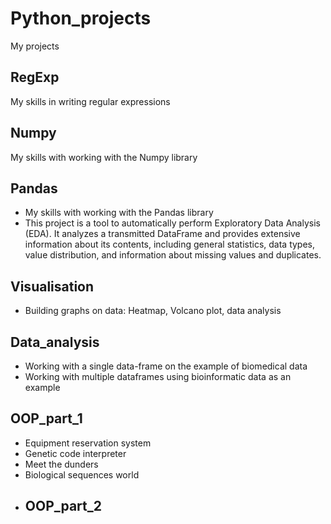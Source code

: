 # Python_projects
My projects
## RegExp
My skills in writing regular expressions
## Numpy
My skills with working with the Numpy library
## Pandas
- My skills with working with the Pandas library
- This project is a tool to automatically perform Exploratory Data Analysis (EDA). It analyzes a transmitted DataFrame and provides extensive information about its contents, including general statistics, data types, value distribution, and information about missing values and duplicates.
## Visualisation
- Building graphs on data: Heatmap, Volcano plot, data analysis
## Data_analysis
- Working with a single data-frame on the example of biomedical data
- Working with multiple dataframes using bioinformatic data as an example
## OOP_part_1
- Equipment reservation system
- Genetic code interpreter
- Meet the dunders
- Biological sequences world
- ## OOP_part_2
